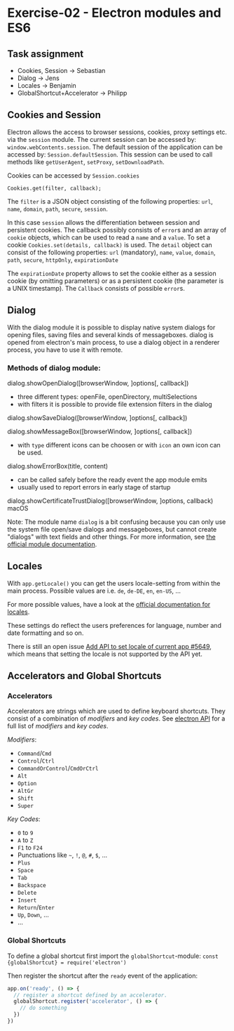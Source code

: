 # Exercise-02 - Electron modules and ES6 #

## Task assignment
- Cookies, Session -> Sebastian
- Dialog -> Jens
- Locales -> Benjamin
- GlobalShortcut+Accelerator -> Philipp

## Cookies and Session

Electron allows the access to browser sessions, cookies, proxy settings etc. via the `session` module. The current session can be accessed by: `window.webContents.session`.
The default session of the application can be accessed by: `Session.defaultSession`.
This session can be used to call methods like `getUserAgent`, `setProxy`, `setDownloadPath`.

Cookies can be accessed by `Session.cookies`

`Cookies.get(filter, callback);`

The `filter` is a JSON object consisting of the following properties: `url`, `name`, `domain`, `path`, `secure`, `session`.

In this case `session` allows the differentiation between session and persistent cookies.
The callback possibly consists of `error`s  and an array of `cookie` objects, which can be used to read a `name` and a `value`.
To set a cookie `Cookies.set(details, callback)` is used.
The `detail` object can consist of the following properties:
`url` (mandatory), `name`, `value`, `domain`, `path`, `secure`, `httpOnly`, `expirationDate`

The `expirationDate` property allows to set the cookie either as a session cookie (by omitting parameters) or as a persistent cookie (the parameter is a UNIX timestamp).
The `Callback` consists of possible `error`s.


## Dialog
With the dialog module it is possible to display native system dialogs for opening files, saving files and several kinds of messageboxes. dialog is opened from electron's main process, to use a dialog object in a renderer process, you have to use it with remote.

### Methods of dialog module:
dialog.showOpenDialog([browserWindow, ]options[, callback])
- three different types: openFile, openDirectory, multiSelections
- with filters it is possible to provide file extension filters in the dialog

dialog.showSaveDialog([browserWindow, ]options[, callback])

dialog.showMessageBox([browserWindow, ]options[, callback])
- with `type` different icons can be choosen or with `icon` an own icon can be used.

dialog.showErrorBox(title, content)
- can be called safely before the ready event the app module emits
- usually used to report errors in early stage of startup

dialog.showCertificateTrustDialog([browserWindow, ]options, callback) macOS


Note: The module name `dialog` is a bit confusing because you can only use the system file open/save dialogs and messageboxes, but cannot create "dialogs" with text fields and other things.
For more information, see [the official module documentation](https://github.com/electron/electron/blob/master/docs/api/dialog.md).

## Locales

With `app.getLocale()` you can get the users locale-setting from within the main process. 
Possible values are i.e. `de`, `de-DE`, `en`, `en-US`, ...

For more possible values, have a look at the [official documentation for locales](https://github.com/electron/electron/blob/master/docs/api/locales.md).

These settings do reflect the users preferences for language, number and date formatting and so on.

There is still an open issue [Add API to set locale of current app #5649](https://github.com/electron/electron/issues/5649), which means that setting the locale is not supported by the API yet.


## Accelerators and Global Shortcuts

### Accelerators

Accelerators are strings which are used to define keyboard shortcuts. They consist of a combination of *modifiers* and *key codes*. See [electron API](https://electron.atom.io/docs/api/accelerator/) for a full list of *modifiers* and *key codes*.

*Modifiers*:

- `Command`/`Cmd`
- `Control`/`Ctrl`
- `CommandOrControl`/`CmdOrCtrl`
- `Alt`
- `Option`
- `AltGr`
- `Shift`
- `Super`

*Key Codes*:

- `0` to `9`
- `A` to `Z`
- `F1` to `F24`
- Punctuations like `~`, `!`, `@`, `#`, `$`, ...
- `Plus`
- `Space`
- `Tab`
- `Backspace`
- `Delete`
- `Insert`
- `Return`/`Enter`
- `Up`, `Down`, ...
- ...

### Global Shortcuts

To define a global shortcut first import the `globalShortcut`-module: `const {globalShortcut} = require('electron')`

Then register the shortcut after the `ready` event of the application:
```JavaScript
app.on('ready', () => {
  // register a shortcut defined by an accelerator.
  globalShortcut.register('accelerator', () => {
    // do something
  })
})
```
